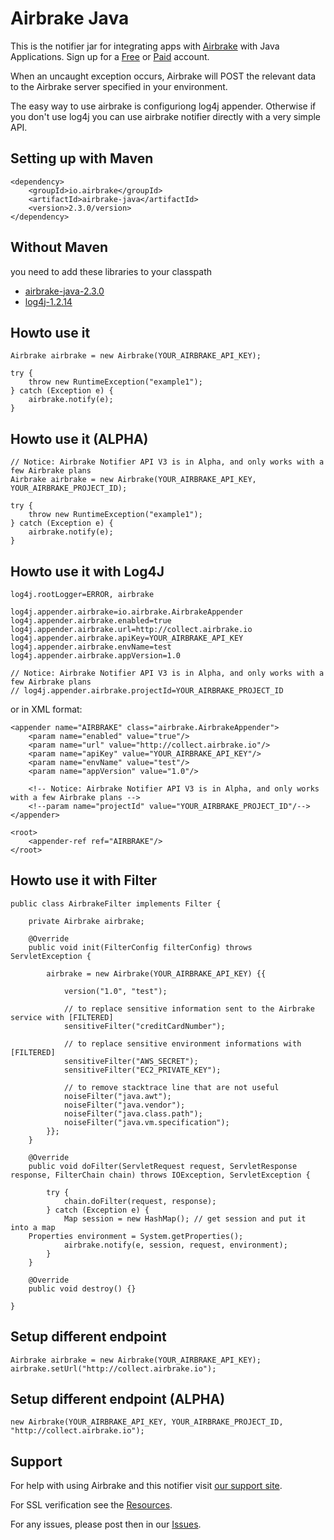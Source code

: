 Airbrake Java
=============

This is the notifier jar for integrating apps with [Airbrake](http://airbrake.io) with Java Applications. Sign up for a [Free](https://airbrake.io/account/new/Free) or [Paid](https://airbrake.io/account/new?source=github) account.

When an uncaught exception occurs, Airbrake will POST the relevant data
to the Airbrake server specified in your environment.

The easy way to use airbrake is configuriong log4j appender. Otherwise if you don't 
use log4j you can use airbrake notifier directly with a very simple API.

Setting up with Maven
---------------------

	<dependency>
		<groupId>io.airbrake</groupId>
		<artifactId>airbrake-java</artifactId>
		<version>2.3.0/version>
	</dependency>


Without Maven
-------------

you need to add these libraries to your classpath
 * [airbrake-java-2.3.0](https://github.com/airbrake/airbrake-java/blob/master/maven2/io/airbrake/airbrake-java/2.3.0/airbrake-java-2.3.0.jar?raw=true)
 * [log4j-1.2.14](https://github.com/airbrake/airbrake-java/blob/master/maven2/log4j/1.2.14/log4j-1.2.14.jar?raw=true)


Howto use it
------------------------------

	Airbrake airbrake = new Airbrake(YOUR_AIRBRAKE_API_KEY);

	try {
		throw new RuntimeException("example1");
	} catch (Exception e) {
		airbrake.notify(e);
	}


Howto use it (ALPHA)
------------------------------

	// Notice: Airbrake Notifier API V3 is in Alpha, and only works with a few Airbrake plans
	Airbrake airbrake = new Airbrake(YOUR_AIRBRAKE_API_KEY, YOUR_AIRBRAKE_PROJECT_ID);

	try {
		throw new RuntimeException("example1");
	} catch (Exception e) {
		airbrake.notify(e);
	}



Howto use it with Log4J
-----------------------

	log4j.rootLogger=ERROR, airbrake

	log4j.appender.airbrake=io.airbrake.AirbrakeAppender
	log4j.appender.airbrake.enabled=true
	log4j.appender.airbrake.url=http://collect.airbrake.io
	log4j.appender.airbrake.apiKey=YOUR_AIRBRAKE_API_KEY
	log4j.appender.airbrake.envName=test
	log4j.appender.airbrake.appVersion=1.0

	// Notice: Airbrake Notifier API V3 is in Alpha, and only works with a few Airbrake plans
	// log4j.appender.airbrake.projectId=YOUR_AIRBRAKE_PROJECT_ID

or in XML format:

	<appender name="AIRBRAKE" class="airbrake.AirbrakeAppender">
		<param name="enabled" value="true"/>
		<param name="url" value="http://collect.airbrake.io"/>
		<param name="apiKey" value="YOUR_AIRBRAKE_API_KEY"/>
		<param name="envName" value="test"/>
		<param name="appVersion" value="1.0"/>

		<!-- Notice: Airbrake Notifier API V3 is in Alpha, and only works with a few Airbrake plans -->
		<!--param name="projectId" value="YOUR_AIRBRAKE_PROJECT_ID"/-->
	</appender>

	<root>
		<appender-ref ref="AIRBRAKE"/>
	</root>


Howto use it with Filter
------------------------

	public class AirbrakeFilter implements Filter {

		private Airbrake airbrake;

		@Override
		public void init(FilterConfig filterConfig) throws ServletException {

			airbrake = new Airbrake(YOUR_AIRBRAKE_API_KEY) {{

				version("1.0", "test");

				// to replace sensitive information sent to the Airbrake service with [FILTERED]
				sensitiveFilter("creditCardNumber");

				// to replace sensitive environment informations with [FILTERED]
				sensitiveFilter("AWS_SECRET");
				sensitiveFilter("EC2_PRIVATE_KEY");

				// to remove stacktrace line that are not useful
				noiseFilter("java.awt");
				noiseFilter("java.vendor");
				noiseFilter("java.class.path");
				noiseFilter("java.vm.specification");
			}};
		}

		@Override
		public void doFilter(ServletRequest request, ServletResponse response, FilterChain chain) throws IOException, ServletException {

			try {
				chain.doFilter(request, response);
			} catch (Exception e) {
				Map session = new HashMap(); // get session and put it into a map
        Properties environment = System.getProperties();
				airbrake.notify(e, session, request, environment);
			}
		}
	
		@Override
		public void destroy() {}

	}


Setup different endpoint
------------------------

	Airbrake airbrake = new Airbrake(YOUR_AIRBRAKE_API_KEY);
	airbrake.setUrl("http://collect.airbrake.io");


Setup different endpoint (ALPHA)
--------------------------------

	new Airbrake(YOUR_AIRBRAKE_API_KEY, YOUR_AIRBRAKE_PROJECT_ID, "http://collect.airbrake.io");



Support
-------

For help with using Airbrake and this notifier visit [our support site](http://help.airbrake.io).

For SSL verification see the [Resources](https://github.com/airbrake/airbrake/blob/master/resources/README.md).

For any issues, please post then in our [Issues](https://github.com/airbrake/airbrake-java/issues).


